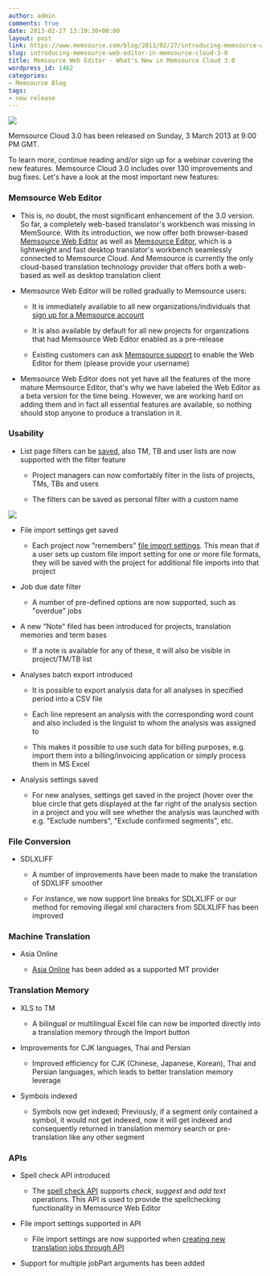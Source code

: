 ```yaml
---
author: admin
comments: true
date: 2013-02-27 13:19:30+00:00
layout: post
link: https://www.memsource.com/blog/2013/02/27/introducing-memsource-web-editor-in-memsource-cloud-3-0/
slug: introducing-memsource-web-editor-in-memsource-cloud-3-0
title: Memsource Web Editor - What's New in Memsource Cloud 3.0
wordpress_id: 1462
categories:
- Memsource Blog
tags:
- new release
---
```


[![](/wp-content/uploads/2012/08/MemSource-Cloud-–-medium.png)](http://www.memsource.com/)

Memsource Cloud 3.0 has been released on Sunday, 3 March 2013 at 9:00 PM GMT.

To learn more, continue reading and/or sign up for a webinar covering the new features. Memsource Cloud 3.0 includes over 130 improvements and bug fixes. Let's have a look at the most important new features:<!-- more -->


### Memsource Web Editor





	
  * This is, no doubt, the most significant enhancement of the 3.0 version. So far, a completely web-based translator's workbench was missing in MemSource. With its introduction, we now offer both browser-based [Memsource Web Editor](http://wiki.memsource.com/wiki/MemSource_Web_Editor_User_Manual) as well as [Memsource Editor](http://wiki.memsource.com/wiki/MemSource_Editor_User_Manual), which is a lightweight and fast desktop translator's workbench seamlessly connected to Memsource Cloud. And Memsource is currently the only cloud-based translation technology provider that offers both a web-based as well as desktop translation client

	
  * Memsource Web Editor will be rolled gradually to Memsource users:

	
    * It is immediately available to all new organizations/individuals that [sign up for a Memsource account](http://www.memsource.com/pricing/)

	
    * It is also available by default for all new projects for organizations that had Memsource Web Editor enabled as a pre-release

	
    * Existing customers can ask [Memsource support](http://wiki.memsource.com/wiki/MemSource_Support#Email_Support) to enable the Web Editor for them (please provide your username)




	
  * Memsource Web Editor does not yet have all the features of the more mature Memsource Editor, that's why we have labeled the Web Editor as a beta version for the time being. However, we are working hard on adding them and in fact all essential features are available, so nothing should stop anyone to produce a translation in it.




### Usability





	
  * List page filters can be [saved](http://wiki.memsource.com/wiki/MemSource_Cloud_User_Manual#Save_a_Project_Filter), also TM, TB and user lists are now supported with the filter feature

	
    * Project managers can now comfortably filter in the lists of projects, TMs, TBs and users

	
    * The filters can be saved as personal filter with a custom name





[![](/wp-content/uploads/2013/02/Save-filter-as-300x76.png)](http://wiki.memsource.com/images/3/30/Save-filter-as.png)



	
  * File import settings get saved

	
    * Each project now "remembers" [file import settings](http://wiki.memsource.com/wiki/MemSource_Cloud_User_Manual#File_Import_Settings). This mean that if a user sets up custom file import setting for one or more file formats, they will be saved with the project for additional file imports into that project




	
  * Job due date filter

	
    * A number of pre-defined options are now supported, such as "overdue" jobs




	
  * A new "Note" filed has been introduced for projects, translation memories and term bases

	
    * If a note is available for any of these, it will also be visible in project/TM/TB list




	
  * Analyses batch export introduced

	
    * It is possible to export analysis data for all analyses in specified period into a CSV file

	
    * Each line represent an analysis with the corresponding word count and also included is the linguist to whom the analysis was assigned to

	
    * This makes it possible to use such data for billing purposes, e.g. import them into a billing/invoicing application or simply process them in MS Excel




	
  * Analysis settings saved

	
    * For new analyses, settings get saved in the project (hover over the blue circle that gets displayed at the far right of the analysis section in a project and you will see whether the analysis was launched with e.g. "Exclude numbers", "Exclude confirmed segments", etc.







### File Conversion





	
  * SDLXLIFF

	
    * A number of improvements have been made to make the translation of SDXLIFF smoother

	
    * For instance, we now support line breaks for SDLXLIFF or our method for removing illegal xml characters from SDLXLIFF has been improved







### Machine Translation





	
  * Asia Online

	
    * [Asia Online](http://wiki.memsource.com/wiki/Machine_Translation#Asia_Online) has been added as a supported MT provider







### Translation Memory





	
  * XLS to TM

	
    * A bilingual or multilingual Excel file can now be imported directly into a translation memory through the Import button




	
  * Improvements for CJK languages, Thai and Persian

	
    * Improved efficiency for CJK (Chinese, Japanese, Korean), Thai and Persian languages, which leads to better translation memory leverage




	
  * Symbols indexed

	
    * Symbols now get indexed; Previously, if a segment only contained a symbol, it would not get indexed, now it will get indexed and consequently returned in translation memory search or pre-translation like any other segment







### APIs





	
  * Spell check API introduced

	
    * The [spell check API](http://wiki.memsource.com/wiki/Spell_Check_API_v2) supports _check_, _suggest_ and _add text_ operations. This API is used to provide the spellchecking functionality in Memsource Web Editor




	
  * File import settings supported in API

	
    * File import settings are now supported when [creating new translation jobs through API](http://wiki.memsource.com/wiki/Job_API_v3#Create_New_Job)




	
  * Support for multiple jobPart arguments has been added


